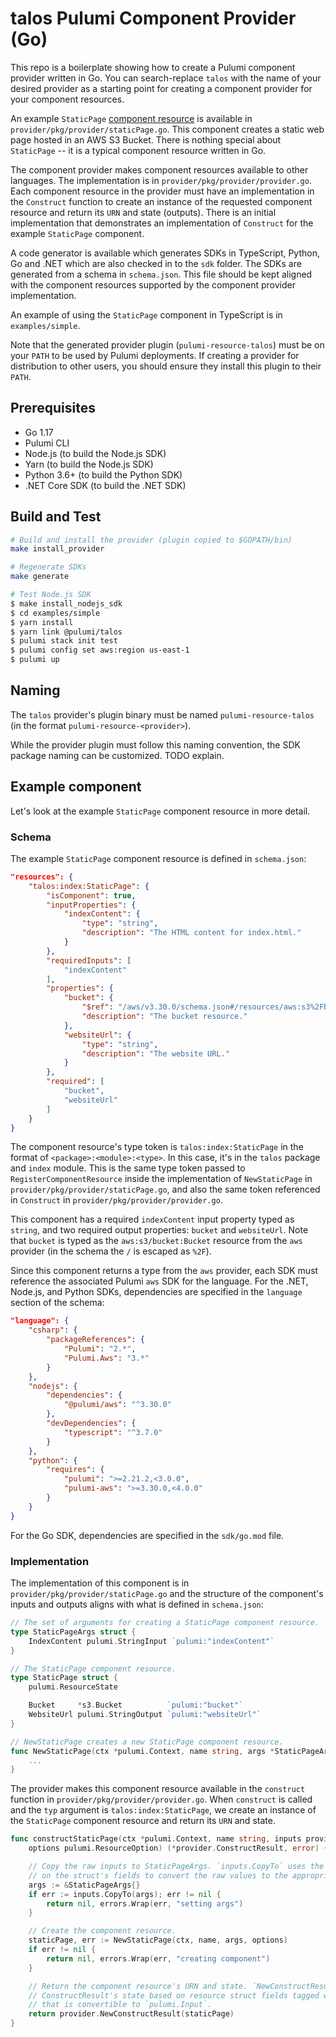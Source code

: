 # talos Pulumi Component Provider (Go)

This repo is a boilerplate showing how to create a Pulumi component provider written in Go. You can search-replace `talos` with the name of your desired provider as a starting point for creating a component provider for your component resources.

An example `StaticPage` [component resource](https://www.pulumi.com/docs/intro/concepts/resources/#components) is available in `provider/pkg/provider/staticPage.go`. This component creates a static web page hosted in an AWS S3 Bucket. There is nothing special about `StaticPage` -- it is a typical component resource written in Go.

The component provider makes component resources available to other languages. The implementation is in `provider/pkg/provider/provider.go`. Each component resource in the provider must have an implementation in the `Construct` function to create an instance of the requested component resource and return its `URN` and state (outputs). There is an initial implementation that demonstrates an implementation of `Construct` for the example `StaticPage` component.

A code generator is available which generates SDKs in TypeScript, Python, Go and .NET which are also checked in to the `sdk` folder. The SDKs are generated from a schema in `schema.json`. This file should be kept aligned with the component resources supported by the component provider implementation.

An example of using the `StaticPage` component in TypeScript is in `examples/simple`.

Note that the generated provider plugin (`pulumi-resource-talos`) must be on your `PATH` to be used by Pulumi deployments. If creating a provider for distribution to other users, you should ensure they install this plugin to their `PATH`.

## Prerequisites

- Go 1.17
- Pulumi CLI
- Node.js (to build the Node.js SDK)
- Yarn (to build the Node.js SDK)
- Python 3.6+ (to build the Python SDK)
- .NET Core SDK (to build the .NET SDK)

## Build and Test

```bash
# Build and install the provider (plugin copied to $GOPATH/bin)
make install_provider

# Regenerate SDKs
make generate

# Test Node.js SDK
$ make install_nodejs_sdk
$ cd examples/simple
$ yarn install
$ yarn link @pulumi/talos
$ pulumi stack init test
$ pulumi config set aws:region us-east-1
$ pulumi up
```

## Naming

The `talos` provider's plugin binary must be named `pulumi-resource-talos` (in the format `pulumi-resource-<provider>`).

While the provider plugin must follow this naming convention, the SDK package naming can be customized. TODO explain.

## Example component

Let's look at the example `StaticPage` component resource in more detail.

### Schema

The example `StaticPage` component resource is defined in `schema.json`:

```json
"resources": {
    "talos:index:StaticPage": {
        "isComponent": true,
        "inputProperties": {
            "indexContent": {
                "type": "string",
                "description": "The HTML content for index.html."
            }
        },
        "requiredInputs": [
            "indexContent"
        ],
        "properties": {
            "bucket": {
                "$ref": "/aws/v3.30.0/schema.json#/resources/aws:s3%2Fbucket:Bucket",
                "description": "The bucket resource."
            },
            "websiteUrl": {
                "type": "string",
                "description": "The website URL."
            }
        },
        "required": [
            "bucket",
            "websiteUrl"
        ]
    }
}
```

The component resource's type token is `talos:index:StaticPage` in the format of `<package>:<module>:<type>`. In this case, it's in the `talos` package and `index` module. This is the same type token passed to `RegisterComponentResource` inside the implementation of `NewStaticPage` in `provider/pkg/provider/staticPage.go`, and also the same token referenced in `Construct` in `provider/pkg/provider/provider.go`.

This component has a required `indexContent` input property typed as `string`, and two required output properties: `bucket` and `websiteUrl`. Note that `bucket` is typed as the `aws:s3/bucket:Bucket` resource from the `aws` provider (in the schema the `/` is escaped as `%2F`).

Since this component returns a type from the `aws` provider, each SDK must reference the associated Pulumi `aws` SDK for the language. For the .NET, Node.js, and Python SDKs, dependencies are specified in the `language` section of the schema:

```json
"language": {
    "csharp": {
        "packageReferences": {
            "Pulumi": "2.*",
            "Pulumi.Aws": "3.*"
        }
    },
    "nodejs": {
        "dependencies": {
            "@pulumi/aws": "^3.30.0"
        },
        "devDependencies": {
            "typescript": "^3.7.0"
        }
    },
    "python": {
        "requires": {
            "pulumi": ">=2.21.2,<3.0.0",
            "pulumi-aws": ">=3.30.0,<4.0.0"
        }
    }
}
```

For the Go SDK, dependencies are specified in the `sdk/go.mod` file.

### Implementation

The implementation of this component is in `provider/pkg/provider/staticPage.go` and the structure of the component's inputs and outputs aligns with what is defined in `schema.json`:

```go
// The set of arguments for creating a StaticPage component resource.
type StaticPageArgs struct {
	IndexContent pulumi.StringInput `pulumi:"indexContent"`
}

// The StaticPage component resource.
type StaticPage struct {
	pulumi.ResourceState

	Bucket     *s3.Bucket          `pulumi:"bucket"`
	WebsiteUrl pulumi.StringOutput `pulumi:"websiteUrl"`
}

// NewStaticPage creates a new StaticPage component resource.
func NewStaticPage(ctx *pulumi.Context, name string, args *StaticPageArgs, opts ...pulumi.ResourceOption) (*StaticPage, error) {
    ...
}
```

The provider makes this component resource available in the `construct` function in `provider/pkg/provider/provider.go`. When `construct` is called and the `typ` argument is `talos:index:StaticPage`, we create an instance of the `StaticPage` component resource and return its `URN` and state.


```go
func constructStaticPage(ctx *pulumi.Context, name string, inputs provider.ConstructInputs,
	options pulumi.ResourceOption) (*provider.ConstructResult, error) {

	// Copy the raw inputs to StaticPageArgs. `inputs.CopyTo` uses the types and `pulumi:` tags
	// on the struct's fields to convert the raw values to the appropriate Input types.
	args := &StaticPageArgs{}
	if err := inputs.CopyTo(args); err != nil {
		return nil, errors.Wrap(err, "setting args")
	}

	// Create the component resource.
	staticPage, err := NewStaticPage(ctx, name, args, options)
	if err != nil {
		return nil, errors.Wrap(err, "creating component")
	}

	// Return the component resource's URN and state. `NewConstructResult` automatically sets the
	// ConstructResult's state based on resource struct fields tagged with `pulumi:` tags with a value
	// that is convertible to `pulumi.Input`.
	return provider.NewConstructResult(staticPage)
}
```
